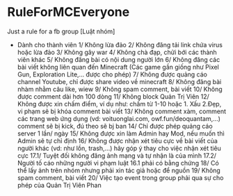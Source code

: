 # RuleForMCEveryone
Just a rule for a fb group
[Luật nhóm]
+ Dành cho thành viên
1/ Không lừa đảo
2/ Không đăng tải link chứa virus hoặc lừa đảo
3/ Không gây war
4/ Không chà đạp, chửi bới các thành viên khác
5/ Không đăng bài có nội dung người lớn
6/ Không đăng các bài viết không liên quan đến Minecraft (Các game gần giống như Pixel Gun, Exploration Lite,… được cho phép)
7/ Không được quảng cáo channel Youtube, chỉ được share video về minecraft
8/ Không đăng bài nhàm nhằm câu like, wiew 
9/ Không spam comment, bài viết
10/ Không được comment dài hơn 100 dòng
11/ Không block Quản Trị Viên
12/ Không được xin chấm điểm, ví dụ như: chấm từ 1-10 hoặc 1. Xấu 2.Đẹp, vi phạm sẽ bị khóa comment bài viết
13/ Không comment xàm, comment các trang web ứng dụng (vd: voituonglai.com, owf.fun/deoquantam,...) comment sẽ bị kick, đú theo sẽ bj ban
14/ Chỉ được phép quảng cáo server 1 lần/ ngày
15/ Không được xin làm Admin hay Mod, nếu muốn thì Admin sẽ tự chỉ định
16/ Không được nhận xét tiêu cực về bài viết của người khác (vd: như lồn, trash,...) hãy góp ý thay cho việc nhận xét tiêu cực 
17.1/ Tuyệt đối không đăng ảnh mạng và tự nhận là của mình
17.2/ Người tố cáo những người vi phạm luật 16.1 phải có bằng chứng
18/ Có thể lấy ảnh trên nhóm nhưng phải xin tác giả hoặc để nguồn
19/ Không spam comment, bài viết
20/ Việc tạo event trong group phải qua sự cho phép của Quản Trị Viên Phan
